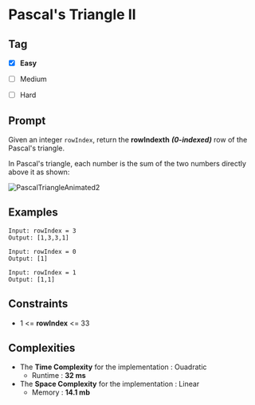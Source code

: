 # Pascal's Triangle II
## Tag
- [x] **Easy**
- [ ] Medium 
- [ ] Hard 
  

## Prompt
Given an integer `rowIndex`, return the **rowIndexth** **_(0-indexed)_** row of the Pascal's triangle.  
  
In Pascal's triangle, each number is the sum of the two numbers directly above it as shown:

![PascalTriangleAnimated2](https://user-images.githubusercontent.com/74072261/118404121-29098380-b68f-11eb-9722-1e6af5d8db65.gif)
  
## Examples
```
Input: rowIndex = 3
Output: [1,3,3,1]
```
```
Input: rowIndex = 0
Output: [1]
```
```
Input: rowIndex = 1
Output: [1,1]
```
  
## Constraints
* 1 <= **rowIndex** <= 33
  
## Complexities
* The **Time Complexity** for the implementation : Ouadratic
  * Runtime : **32 ms**  
* The **Space Complexity** for the implementation : Linear
  * Memory : **14.1 mb**